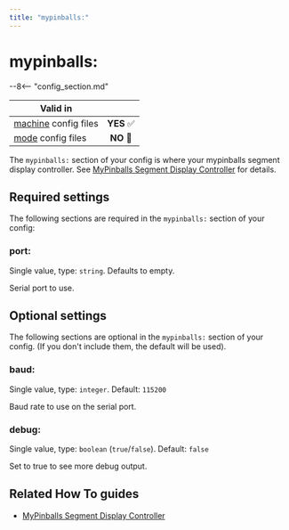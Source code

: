 ```yaml
---
title: "mypinballs:"
---
```


# mypinballs:


--8<-- "config_section.md"

| Valid in | |
|-----|:----:|
|[machine](instructions/machine_config.md) config files |**YES** :white_check_mark:|
|[mode](instructions/mode_config.md) config files|**NO** :no_entry_sign:|

The `mypinballs:` section of your config is where your mypinballs
segment display controller. See
[MyPinballs Segment Display Controller](../hardware/mypinballs/index.md) for details.

## Required settings

The following sections are required in the `mypinballs:` section of your
config:

### port:

Single value, type: `string`. Defaults to empty.

Serial port to use.

## Optional settings

The following sections are optional in the `mypinballs:` section of your
config. (If you don't include them, the default will be used).

### baud:

Single value, type: `integer`. Default: `115200`

Baud rate to use on the serial port.

### debug:

Single value, type: `boolean` (`true`/`false`). Default: `false`

Set to true to see more debug output.

## Related How To guides

* [MyPinballs Segment Display Controller](../hardware/mypinballs/index.md)
